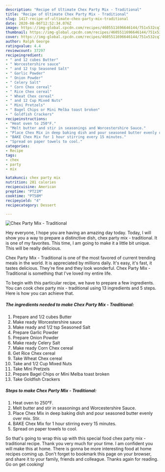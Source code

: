 ```yaml
---
description: "Recipe of Ultimate Chex Party Mix - Traditional"
title: "Recipe of Ultimate Chex Party Mix - Traditional"
slug: 1417-recipe-of-ultimate-chex-party-mix-traditional
date: 2020-08-06T12:52:34.076Z
image: https://img-global.cpcdn.com/recipes/4605511696646144/751x532cq70/chex-party-mix-traditional-recipe-main-photo.jpg
thumbnail: https://img-global.cpcdn.com/recipes/4605511696646144/751x532cq70/chex-party-mix-traditional-recipe-main-photo.jpg
cover: https://img-global.cpcdn.com/recipes/4605511696646144/751x532cq70/chex-party-mix-traditional-recipe-main-photo.jpg
author: Ralph George
ratingvalue: 4.4
reviewcount: 37297
recipeingredient:
- " and 12 cubes Butter"
- " Worcestershire sauce"
- " and 12 tsp Seasoned Salt"
- " Garlic Powder"
- " Onion Powder"
- " Celery Salt"
- " Corn Chex cereal"
- " Rice Chex cereal"
- " Wheat Chex cereal"
- " and 12 Cup Mixed Nuts"
- " Mini Pretzels"
- " Bagel Chips or Mini Melba toast broken"
- " Goldfish Crackers"
recipeinstructions:
- "Heat oven to 250°F."
- "Melt butter and stir in seasonings and Worcestershire Sauce."
- "Place Chex Mix in deep baking dish and pour seasoned butter evenly over mix. Stir."
- "BAKE Chex Mix for 1 hour stirring every 15 minutes."
- "Spread on paper towels to cool."
categories:
- Recipe
tags:
- chex
- party
- mix

katakunci: chex party mix 
nutrition: 281 calories
recipecuisine: American
preptime: "PT21M"
cooktime: "PT58M"
recipeyield: "4"
recipecategory: Dessert

---
```



![Chex Party Mix - Traditional](https://img-global.cpcdn.com/recipes/4605511696646144/751x532cq70/chex-party-mix-traditional-recipe-main-photo.jpg)

Hey everyone, I hope you are having an amazing day today. Today, I will show you a way to prepare a distinctive dish, chex party mix - traditional. It is one of my favorites. This time, I am going to make it a little bit unique. This will be really delicious.

Chex Party Mix - Traditional is one of the most favored of current trending meals in the world. It is appreciated by millions daily. It's easy, it's fast, it tastes delicious. They're fine and they look wonderful. Chex Party Mix - Traditional is something that I've loved my entire life.




To begin with this particular recipe, we have to prepare a few ingredients. You can cook chex party mix - traditional using 13 ingredients and 5 steps. Here is how you can achieve that.

<!--inarticleads1-->

##### The ingredients needed to make Chex Party Mix - Traditional:

1. Prepare  and 1/2 cubes Butter
1. Make ready  Worcestershire sauce
1. Make ready  and 1/2 tsp Seasoned Salt
1. Prepare  Garlic Powder
1. Prepare  Onion Powder
1. Make ready  Celery Salt
1. Make ready  Corn Chex cereal
1. Get  Rice Chex cereal
1. Take  Wheat Chex cereal
1. Take  and 1/2 Cup Mixed Nuts
1. Take  Mini Pretzels
1. Prepare  Bagel Chips or Mini Melba toast broken
1. Take  Goldfish Crackers




<!--inarticleads2-->

##### Steps to make Chex Party Mix - Traditional:

1. Heat oven to 250°F.
1. Melt butter and stir in seasonings and Worcestershire Sauce.
1. Place Chex Mix in deep baking dish and pour seasoned butter evenly over mix. Stir.
1. BAKE Chex Mix for 1 hour stirring every 15 minutes.
1. Spread on paper towels to cool.




So that's going to wrap this up with this special food chex party mix - traditional recipe. Thank you very much for your time. I am confident you will make this at home. There is gonna be more interesting food at home recipes coming up. Don't forget to bookmark this page on your browser, and share it to your family, friends and colleague. Thanks again for reading. Go on get cooking!
